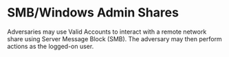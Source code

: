 # SMB/Windows Admin Shares

Adversaries may use Valid Accounts to interact with a remote network share using Server Message Block (SMB). The adversary may then perform actions as the logged-on user.
